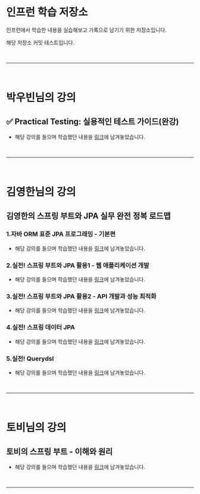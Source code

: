 # 인프런 학습 저장소
인프런에서 학습한 내용을 실습해보고 기록으로 남기기 위한 저장소입니다.

해당 저장소 커밋 테스트입니다.

<br>

---

<br>

# 박우빈님의 강의

## ✅ Practical Testing: 실용적인 테스트 가이드(완강)
- 해당 강의를 들으며 학습했던 내용을 [링크](https://www.notion.so/jooneys-portfolio/Practical-Testing-f333638940ea4f12973add7a5116993a?pvs=4)에 남겨놓았습니다.

<br><hr><br>

# 김영한님의 강의

## 김영한의 스프링 부트와 JPA 실무 완전 정복 로드맵

### 1.자바 ORM 표준 JPA 프로그래밍 - 기본편
- 해당 강의를 들으며 학습했던 내용을 [링크](https://www.notion.so/jooneys-portfolio/ORM-JPA-88c3236c6772419489be909fc5dffeee?pvs=4)에 남겨놓았습니다.

### 2.실전! 스프링 부트와 JPA 활용1 - 웹 애플리케이션 개발
- 해당 강의를 들으며 학습했던 내용을 [링크](-)에 남겨놓았습니다.

### 3.실전! 스프링 부트와 JPA 활용2 - API 개발과 성능 최적화
- 해당 강의를 들으며 학습했던 내용을 [링크](-)에 남겨놓았습니다.

### 4.실전! 스프링 데이터 JPA
- 해당 강의를 들으며 학습했던 내용을 [링크](-)에 남겨놓았습니다.

### 5.실전! Querydsl
- 해당 강의를 들으며 학습했던 내용을 [링크](-)에 남겨놓았습니다.

<br><hr><br>

# 토비님의 강의

## 토비의 스프링 부트 - 이해와 원리
- 해당 강의를 들으며 학습했던 내용을 [링크](https://www.notion.so/jooneys-portfolio/01d56180b8fe42b1b347946e000d5088?pvs=4)에 남겨놓았습니다.

<br><hr><br>
